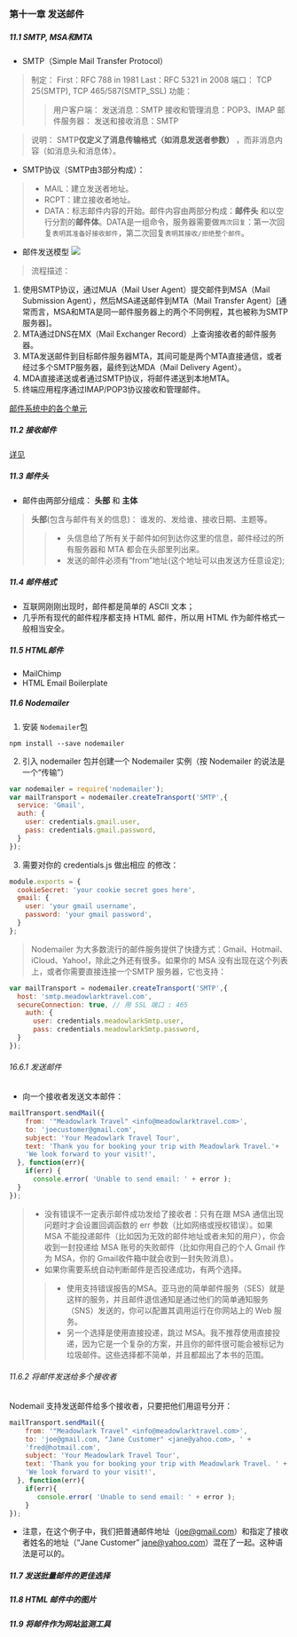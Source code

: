 ### 第十一章 发送邮件
##### 11.1 SMTP, MSA和MTA
- SMTP（Simple Mail Transfer Protocol）
> 制定：
      First：RFC 788 in 1981
      Last：RFC 5321 in 2008
>端口：
      TCP 25(SMTP),
      TCP 465/587(SMTP_SSL)
> 功能：
>>用户客户端：
          发送消息：SMTP
          接收和管理消息：POP3、IMAP
>>邮件服务器：
          发送和接收消息：SMTP

>说明： SMTP**仅定义了消息传输格式（如消息发送者参数）** ，而非消息内容（如消息头和消息体）。

- SMTP协议（SMTP由3部分构成）：
> - MAIL：建立发送者地址。
> - RCPT：建立接收者地址。
> - DATA：标志邮件内容的开始。邮件内容由两部分构成：**邮件头** 和以空行分割的**邮件体**。DATA是一组命令，服务器需要做`两次回复`：第一次回复`表明其准备好接收邮件`，第二次回复`表明其接收/拒绝整个邮件`。

- 邮件发送模型
![](http://images2015.cnblogs.com/blog/759985/201605/759985-20160521132804576-1874172453.png)

> 流程描述：     
1. 使用SMTP协议，通过MUA（Mail User Agent）提交邮件到MSA（Mail Submission Agent），然后MSA递送邮件到MTA（Mail Transfer Agent）[通常而言，MSA和MTA是同一邮件服务器上的两个不同例程，其也被称为SMTP服务器]。
2. MTA通过DNS在MX（Mail Exchanger Record）上查询接收者的邮件服务器。
3. MTA发送邮件到目标邮件服务器MTA，其间可能是两个MTA直接通信，或者经过多个SMTP服务器，最终到达MDA（Mail Delivery Agent）。
4. MDA直接递送或者通过SMTP协议，将邮件递送到本地MTA。
5. 终端应用程序通过IMAP/POP3协议接收和管理邮件。

[邮件系统中的各个单元](http://zoomq.qiniudn.com/ZQScrapBook/ZqFLOSS/data/20110506155833/)

##### 11.2 接收邮件
[详见](https://www.liaoxuefeng.com/wiki/001374738125095c955c1e6d8bb493182103fac9270762a000/001408244819215430d726128bf4fa78afe2890bec57736000)

##### 11.3 邮件头
- 邮件由两部分组成： **头部** 和 **主体**
> **头部**(包含与邮件有关的信息)： 谁发的、发给谁、接收日期、主题等。
>> - 头信息给了所有关于邮件如何到达你这里的信息，邮件经过的所有服务器和 MTA 都会在头部里列出来。
>> - 发送的邮件必须有“from”地址(这个地址可以由发送方任意设定);

##### 11.4 邮件格式
- 互联网刚刚出现时，邮件都是简单的 ASCII 文本；
- 几乎所有现代的邮件程序都支持 HTML 邮件，所以用 HTML 作为邮件格式一般相当安全。

##### 11.5 HTML邮件
- MailChimp
- HTML Email Boilerplate

##### 11.6 Nodemailer
1. 安装 `Nodemailer`包
```shell
npm install --save nodemailer
```
2. 引入 nodemailer 包并创建一个 Nodemailer 实例（按 Nodemailer 的说法是一个“传输”）
```javascript
var nodemailer = require('nodemailer');
var mailTransport = nodemailer.createTransport('SMTP',{
  service: 'Gmail',
  auth: {
    user: credentials.gmail.user,
    pass: credentials.gmail.password,
  }
});
```
3. 需要对你的 credentials.js 做出相应
的修改：
```javascript
module.exports = {
  cookieSecret: 'your cookie secret goes here',
  gmail: {
    user: 'your gmail username',
    password: 'your gmail password',
  }
};
```
> Nodemailer 为大多数流行的邮件服务提供了快捷方式：Gmail、Hotmail、iCloud、Yahoo!，除此之外还有很多。如果你的 MSA 没有出现在这个列表上，或者你需要直接连接一个SMTP 服务器，它也支持：
```javascript
var mailTransport = nodemailer.createTransport('SMTP',{
  host: 'smtp.meadowlarktravel.com',
  secureConnection: true, // 用 SSL 端口 : 465
    auth: {
      user: credentials.meadowlarkSmtp.user,
      pass: credentials.meadowlarkSmtp.password,
  }
});
```

###### 16.6.1 发送邮件
- 向一个接收者发送文本邮件：
```javascript
mailTransport.sendMail({
    from: '"Meadowlark Travel" <info@meadowlarktravel.com>',
    to: 'joecustomer@gmail.com',
    subject: 'Your Meadowlark Travel Tour',
    text: 'Thank you for booking your trip with Meadowlark Travel.'+
    'We look forward to your visit!',
  }, function(err){
    if(err) {
      console.error( 'Unable to send email: ' + error );
  }
});
```
> - 没有错误不一定表示邮件成功发给了接收者：只有在跟 MSA 通信出现问题时才会设置回调函数的 err 参数（比如网络或授权错误）。如果 MSA 不能投递邮件（比如因为无效的邮件地址或者未知的用户），你会收到一封投递给 MSA 账号的失败邮件（比如你用自己的个人 Gmail 作为 MSA，你的 Gmail收件箱中就会收到一封失败消息）。
> - 如果你需要系统自动判断邮件是否投递成功，有两个选择。
>> - 使用支持错误报告的MSA。亚马逊的简单邮件服务（SES）就是这样的服务，并且邮件退信通知是通过他们的简单通知服务（SNS）发送的，你可以配置其调用运行在你网站上的 Web 服务。
>> - 另一个选择是使用直接投递，跳过 MSA。我不推荐使用直接投递，因为它是一个复杂的方案，并且你的邮件很可能会被标记为垃圾邮件。这些选择都不简单，并且都超出了本书的范围。

###### 11.6.2 将邮件发送给多个接收者
Nodemail 支持发送邮件给多个接收者，只要把他们用逗号分开：
```javascript
mailTransport.sendMail({
    from: '"Meadowlark Travel" <info@meadowlarktravel.com>',
    to: 'joe@gmail.com, "Jane Customer" <jane@yahoo.com>, ' +
    'fred@hotmail.com',
    subject: 'Your Meadowlark Travel Tour',
    text: 'Thank you for booking your trip with Meadowlark Travel. ' +
    'We look forward to your visit!',
  }, function(err){
    if(err){
       console.error( 'Unable to send email: ' + error );
    }
});
```
- 注意，在这个例子中，我们把普通邮件地址（joe@gmail.com）和指定了接收者姓名的地址（“Jane Customer” jane@yahoo.com）混在了一起。这种语法是可以的。
##### 11.7 发送批量邮件的更佳选择


##### 11.8 HTML 邮件中的图片


##### 11.9 将邮件作为网站监测工具
